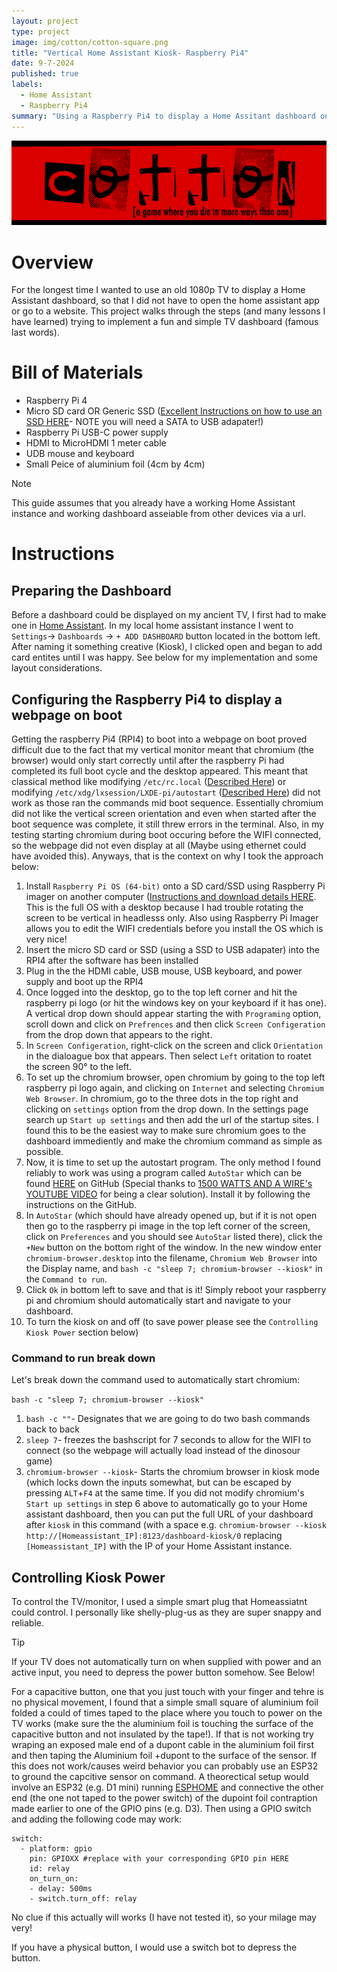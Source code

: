 ```yaml
---
layout: project
type: project
image: img/cotton/cotton-square.png
title: "Vertical Home Assistant Kiosk- Raspberry Pi4"
date: 9-7-2024
published: true
labels:
  - Home Assistant
  - Raspberry Pi4
summary: "Using a Raspberry Pi4 to display a Home Assitant dashboard on a Vertical TV"
---
```


<img class="img-fluid" src="../img/cotton/cotton-header.png">

# Overview
For the longest time I wanted to use an old 1080p TV to display a Home Assistant dashboard, so that I did not have to open the home assistant app or go to a website. This project walks through the steps (and many lessons I have learned) trying to implement a fun and simple TV dashboard (famous last words).

# Bill of Materials
* Raspberry Pi 4
* Micro SD card OR Generic SSD ([Excellent Instructions on how to use an SSD HERE](https://thepihut.com/blogs/raspberry-pi-tutorials/how-to-set-up-an-ssd-with-the-raspberry-pi?srsltid=AfmBOopaP_r0aeaVayyqt061wus4h60CtYlRmz_TRV9JxgsqAKnocgtz)- NOTE you will need a SATA to USB adapater!)
* Raspberry Pi USB-C power supply
* HDMI to MicroHDMI 1 meter cable
* UDB mouse and keyboard
* Small Peice of aluminium foil (4cm by 4cm)

> [!NOTE]
> This guide assumes that you already have a working Home Assistant instance and working dashboard asseiable from other devices via a url.

# Instructions

## Preparing the Dashboard
Before a dashboard could be displayed on my ancient TV, I first had to make one in [Home Assistant](https://github.com/home-assistant). In my local home assistant instance I went to `Settings`-> `Dashboards` -> `+ ADD DASHBOARD` button located in the bottom left. After naming it something creative (Kiosk), I clicked open and began to add card entites until I was happy. See below for my implementation and some layout considerations.

## Configuring the Raspberry Pi4 to display a webpage on boot
Getting the raspberry Pi4 (RPI4) to boot into a webpage on boot proved difficult due to the fact that my vertical monitor meant that chromium (the browser) would only start correctly until after the raspberry Pi had completed its full boot cycle and the desktop appeared. This meant that classical method like modifying `/etc/rc.local` ([Described Here](https://raspberrypi-guide.github.io/programming/run-script-on-boot)) or modifying `/etc/xdg/lxsession/LXDE-pi/autostart` ([Described Here](https://www.rickmakes.com/auto-run-chromium-full-screen-on-raspberry-pi-os/)) did not work as those ran the commands mid boot sequence. Essentially chromium did not like the vertical screen orientation and even when started after the boot sequence was complete, it still threw errors in the terminal. Also, in my testing starting chromium during boot occuring before the WIFI connected, so the webpage did not even display at all (Maybe using ethernet could have avoided this). Anyways, that is the context on why I took the approach below:

1. Install `Raspberry Pi OS (64-bit)` onto a SD card/SSD using Raspberry Pi imager on another computer ([Instructions and download details HERE](https://www.raspberrypi.com/software/). This is the full OS with a desktop because I had trouble rotating the screen to be vertical in headlesss only. Also using Raspberry Pi Imager allows you to edit the WIFI credentials before you install the OS which is very nice!
2. Insert the micro SD card or SSD (using a SSD to USB adapater) into the RPI4 after the software has been installed
3. Plug in the the HDMI cable, USB mouse, USB keyboard, and power supply and boot up the RPI4
4. Once logged into the desktop, go to the top left corner and hit the raspberry pi logo (or hit the windows key on your keyboard if it has one). A vertical drop down should appear starting the with `Programing` option, scroll down and click on `Prefrences` and then click `Screen Configeration` from the drop down that appears to the right.
5. In `Screen Configeration`, right-click on the screen and click `Orientation` in the dialoague box that appears. Then select `Left` oritation to roatet the screen 90° to the left.
6. To set up the chromium browser, open chromium by going to the top left raspberry pi logo again, and clicking on `Internet` and selecting `Chromium Web Browser`. In chromium, go to the three dots in the top right and clicking on `settings` option from the drop down. In the settings page search up `Start up settings` and then add the url of the startup sites. I found this to be the easiest way to make sure chromium goes to the dashboard immediently and make the chromium command as simple as possible.
7. Now, it is time to set up the autostart program. The only method I found reliably to work was using a program called `AutoStar` which can be found [HERE](https://github.com/Botspot/autostar) on GitHub (Special thanks to [1500 WATTS AND A WIRE's YOUTUBE VIDEO](https://www.youtube.com/watch?v=4UKJTk5ZrrE) for being a clear solution). Install it by following the instructions on the GitHub.
8. In `AutoStar` (which should have already opened up, but if it is not open then go to the raspberry pi image in the top left corner of the screen, click on `Preferences` and you should see `AutoStar` listed there), click the `+New` button on the bottom right of the window. In the new window enter `chromium-browser.desktop` into the filename, `Chromium Web Browser` into the Display name, and `bash -c "sleep 7; chromium-browser --kiosk"` in the `Command to run`.
9. Click `Ok` in bottom left to save and that is it! Simply reboot your raspberry pi and chromium should automatically start and navigate to your dashboard.
10. To turn the kiosk on and off (to save power please see the `Controlling Kiosk Power` section below)


### Command to run break down
Let's break down the command used to automatically start chromium:

`bash -c "sleep 7; chromium-browser --kiosk"`

1. `bash -c ""`- Designates that we are going to do two bash commands back to back
2. `sleep 7`- freezes the bashscript for 7 seconds to allow for the WIFI to connect (so the webpage will actually load instead of the dinosour game)
3. `chromium-browser --kiosk`- Starts the chromium browser in kiosk mode (which locks down the inputs somewhat, but can be escaped by pressing `ALT`+`F4` at the same time. If you did not modify chromium's `Start up settings` in step 6 above to automatically go to your Home assistant dashboard, then you can put the full URL of your dashboard after `kiosk` in this command (with a space e.g. `chromium-browser --kiosk http://[Homeassistant_IP]:8123/dashboard-kiosk/0` replacing `[Homeassistant_IP]` with the IP of your Home Assistant instance.

## Controlling Kiosk Power
To control the TV/monitor, I used a simple smart plug that Homeassiatnt could control. I personally like shelly-plug-us as they are super snappy and reliable. 

> [!TIP]
> If your TV does not automatically turn on when supplied with power and an active input, you need to depress the power button somehow. See Below!

For a capacitive button, one that you just touch with your finger and tehre is no physical movement, I found that a simple small square of aluminium foil folded a could of times taped to the place where you touch to power on the TV works (make sure the the aluminium foil is touching the surface of the capacitive button and not insulated by the tape!). If that is not working try wraping an exposed male end of a dupont cable in the aluminium foil first and then taping the Aluminium foil +dupont to the surface of the sensor. If this does not work/causes weird behavior you can probably use an ESP32 to ground the capcitive sensor on command. A theorectical setup would involve an ESP32 (e.g. D1 mini) running [ESPHOME](https://esphome.io/index.html) and connective the other end (the one not taped to the power switch) of the dupoint foil contraption made earlier to one of the GPIO pins (e.g. D3). Then using a GPIO switch and adding the following code may work:
```
switch:
  - platform: gpio
    pin: GPIOXX #replace with your corresponding GPIO pin HERE
    id: relay
    on_turn_on:
    - delay: 500ms
    - switch.turn_off: relay
```
No clue if this actually will works (I have not tested it), so your milage may very!

If you have a physical button, I would use a switch bot to depress the button. 

